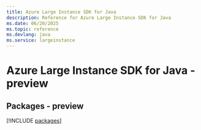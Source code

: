 ```yaml
---
title: Azure Large Instance SDK for Java
description: Reference for Azure Large Instance SDK for Java
ms.date: 06/20/2025
ms.topic: reference
ms.devlang: java
ms.service: largeinstance
---
```

# Azure Large Instance SDK for Java - preview
## Packages - preview
[!INCLUDE [packages](large-instance-index.md)]